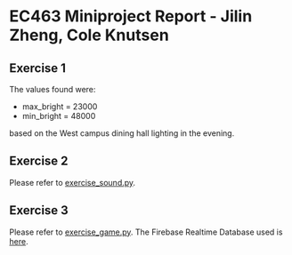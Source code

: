 # EC463 Miniproject Report - Jilin Zheng, Cole Knutsen

## Exercise 1

The values found were:

- max_bright = 23000
- min_bright = 48000

based on the West campus dining hall lighting in the evening.

## Exercise 2

Please refer to [exercise_sound.py](assignment/exercise_sound.py).

## Exercise 3

Please refer to [exercise_game.py](assignment/exercise_game.py). The Firebase Realtime Database used is [here](https://console.firebase.google.com/u/3/project/ec463-miniproject-824d0/database/ec463-miniproject-824d0-default-rtdb/data/~2F).
